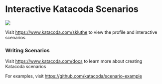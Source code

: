 # Interactive Katacoda Scenarios

[![](http://shields.katacoda.com/katacoda/skluthe/count.svg)](https://www.katacoda.com/skluthe "Get your profile on Katacoda.com")

Visit https://www.katacoda.com/skluthe to view the profile and interactive scenarios

### Writing Scenarios
Visit https://www.katacoda.com/docs to learn more about creating Katacoda scenarios

For examples, visit https://github.com/katacoda/scenario-example
